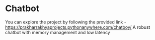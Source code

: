 # Chatbot
You can explore the project by following the provided link - https://prakharrakhyaprojects.pythonanywhere.com/chatboy/
A robust chatbot with memory management and low latency
